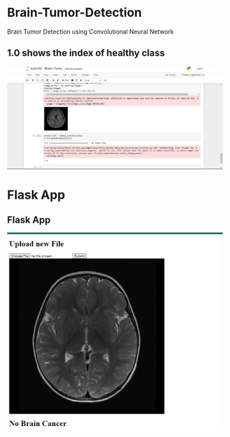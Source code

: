 # Brain-Tumor-Detection
Brain Tumor Detection using Convolutional Neural Network

<p align="center">
    <h2>1.0 shows the index of healthy class</h2>
    <img src="Screenshot (72).png">
</p>

# Flask App
<p align="center">
    <h2>Flask App</h2>
    <img src="brain.png">
</p>
